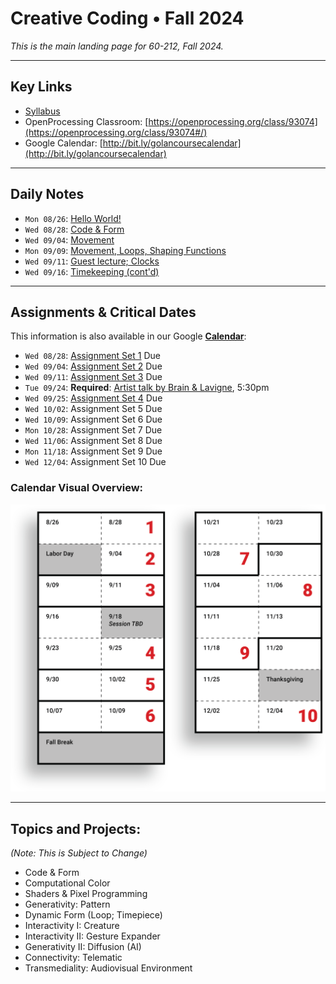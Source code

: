 # Creative Coding • Fall 2024

*This is the main landing page for 60-212, Fall 2024.*
  
---

## Key Links

* [Syllabus](syllabus/60-212_syllabus_fall2024.md)
* OpenProcessing Classroom: [https://openprocessing.org/class/93074](https://openprocessing.org/class/93074#/) 
* Google Calendar: [http://bit.ly/golancoursecalendar](http://bit.ly/golancoursecalendar)

---

## Daily Notes

* `Mon 08/26`: [Hello World!](daily_notes/20240826.md)
* `Wed 08/28`: [Code & Form](daily_notes/20240828.md)
* `Wed 09/04`: [Movement](daily_notes/20240904.md)
* `Mon 09/09`: [Movement, Loops, Shaping Functions](daily_notes/20240909.md)
* `Wed 09/11`: [Guest lecture; Clocks](daily_notes/20240911.md)
* `Wed 09/16`: [Timekeeping (cont'd)](daily_notes/20240916.md)

---

## Assignments & Critical Dates

This information is also available in our Google [**Calendar**](http://bit.ly/golancoursecalendar):

* `Wed 08/28`: [Assignment Set 1](assignments/assignment_1.md) Due
* `Wed 09/04`: [Assignment Set 2](assignments/assignment_2.md) Due
* `Wed 09/11`: [Assignment Set 3](assignments/assignment_3.md) Due
* `Tue 09/24`: **Required**: [Artist talk by Brain & Lavigne](https://studioforcreativeinquiry.org/events/brain-lavigne), 5:30pm
* `Wed 09/25`: [Assignment Set 4](assignments/assignment_4.md) Due
* `Wed 10/02`: Assignment Set 5 Due
* `Wed 10/09`: Assignment Set 6 Due
* `Mon 10/28`: Assignment Set 7 Due
* `Wed 11/06`: Assignment Set 8 Due
* `Mon 11/18`: Assignment Set 9 Due
* `Wed 12/04`: Assignment Set 10 Due

### Calendar Visual Overview: 

![Session and Due Dates](syllabus/images/60212-schedule-2024.png)

---

## Topics and Projects:

*(Note: This is Subject to Change)*

* Code & Form
* Computational Color
* Shaders & Pixel Programming
* Generativity: Pattern
* Dynamic Form (Loop; Timepiece)
* Interactivity I: Creature 
* Interactivity II: Gesture Expander
* Generativity II: Diffusion (AI) 
* Connectivity: Telematic
* Transmediality: Audiovisual Environment